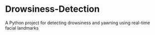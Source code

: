 # Drowsiness-Detection
A Python project for detecting drowsiness and yawning using real-time facial landmarks
